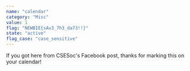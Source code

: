 ```yaml
---
name: "calendar"
category: "Misc"
value: 1
flag: "NEWBIE{sAv3_7h3_da73!!}"
state: "active"
flag_case: "case_sensitive"
---
```


If you got here from CSESoc's Facebook post, thanks for marking this on your calendar!
